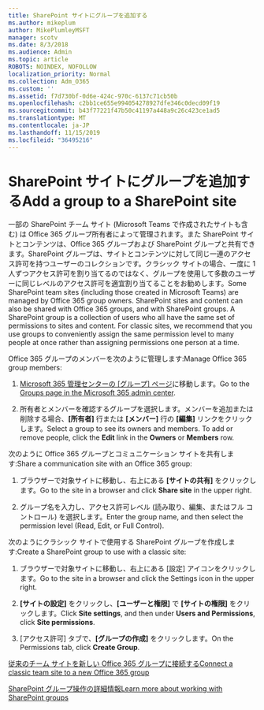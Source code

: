 ```yaml
---
title: SharePoint サイトにグループを追加する
ms.author: mikeplum
author: MikePlumleyMSFT
manager: scotv
ms.date: 8/3/2018
ms.audience: Admin
ms.topic: article
ROBOTS: NOINDEX, NOFOLLOW
localization_priority: Normal
ms.collection: Adm_O365
ms.custom: ''
ms.assetid: f7d730bf-0d6e-424c-970c-6137c71cb50b
ms.openlocfilehash: c2bb1ce655e994054278927dfe346c0decd09f19
ms.sourcegitcommit: b43f77221f47b50c41197a448a9c26c423ce1ad5
ms.translationtype: MT
ms.contentlocale: ja-JP
ms.lasthandoff: 11/15/2019
ms.locfileid: "36495216"
---
```

# <a name="add-a-group-to-a-sharepoint-site"></a><span data-ttu-id="08d23-102">SharePoint サイトにグループを追加する</span><span class="sxs-lookup"><span data-stu-id="08d23-102">Add a group to a SharePoint site</span></span>

<span data-ttu-id="08d23-p101">一部の SharePoint チーム サイト (Microsoft Teams で作成されたサイトも含む) は Office 365 グループ所有者によって管理されます。また SharePoint サイトとコンテンツは、Office 365 グループおよび SharePoint グループと共有できます。SharePoint グループは、サイトとコンテンツに対して同じ一連のアクセス許可を持つユーザーのコレクションです。クラシック サイトの場合、一度に 1 人ずつアクセス許可を割り当てるのではなく、グループを使用して多数のユーザーに同じレベルのアクセス許可を適宜割り当てることをお勧めします。</span><span class="sxs-lookup"><span data-stu-id="08d23-p101">Some SharePoint team sites (including those created in Microsoft Teams) are managed by Office 365 group owners. SharePoint sites and content can also be shared with Office 365 groups, and with SharePoint groups. A SharePoint group is a collection of users who all have the same set of permissions to sites and content. For classic sites, we recommend that you use groups to conveniently assign the same permission level to many people at once rather than assigning permissions one person at a time.</span></span>
  
<span data-ttu-id="08d23-107">Office 365 グループのメンバーを次のように管理します:</span><span class="sxs-lookup"><span data-stu-id="08d23-107">Manage Office 365 group members:</span></span>
  
1. <span data-ttu-id="08d23-108">[Microsoft 365 管理センターの [グループ] ページ](https://portal.office.com/adminportal/home#/groups)に移動します。</span><span class="sxs-lookup"><span data-stu-id="08d23-108">Go to the [Groups page in the Microsoft 365 admin center](https://portal.office.com/adminportal/home#/groups).</span></span>
    
2. <span data-ttu-id="08d23-p102">所有者とメンバーを確認するグループを選択します。メンバーを追加または削除する場合、**[所有者]** 行または **[メンバー]** 行の **[編集]** リンクをクリックします。</span><span class="sxs-lookup"><span data-stu-id="08d23-p102">Select a group to see its owners and members. To add or remove people, click the **Edit** link in the **Owners** or **Members** row.</span></span> 
    
<span data-ttu-id="08d23-111">次のように Office 365 グループとコミュニケーション サイトを共有します:</span><span class="sxs-lookup"><span data-stu-id="08d23-111">Share a communication site with an Office 365 group:</span></span>
  
1. <span data-ttu-id="08d23-112">ブラウザーで対象サイトに移動し、右上にある **[サイトの共有]** をクリックします。</span><span class="sxs-lookup"><span data-stu-id="08d23-112">Go to the site in a browser and click **Share site** in the upper right.</span></span> 
    
2. <span data-ttu-id="08d23-113">グループ名を入力し、アクセス許可レベル (読み取り、編集、またはフル コントロール) を選択します。</span><span class="sxs-lookup"><span data-stu-id="08d23-113">Enter the group name, and then select the permission level (Read, Edit, or Full Control).</span></span>
    
<span data-ttu-id="08d23-114">次のようにクラシック サイトで使用する SharePoint グループを作成します:</span><span class="sxs-lookup"><span data-stu-id="08d23-114">Create a SharePoint group to use with a classic site:</span></span>
  
1. <span data-ttu-id="08d23-115">ブラウザーで対象サイトに移動し、右上にある [設定] アイコンをクリックします。</span><span class="sxs-lookup"><span data-stu-id="08d23-115">Go to the site in a browser and click the Settings icon in the upper right.</span></span>
    
2. <span data-ttu-id="08d23-116">**[サイトの設定]** をクリックし、**[ユーザーと権限]** で **[サイトの権限]** をクリックします。</span><span class="sxs-lookup"><span data-stu-id="08d23-116">Click **Site settings**, and then under **Users and Permissions**, click **Site permissions**.</span></span>
    
3. <span data-ttu-id="08d23-117">[アクセス許可] タブで、**[グループの作成]** をクリックします。</span><span class="sxs-lookup"><span data-stu-id="08d23-117">On the Permissions tab, click **Create Group**.</span></span>
    
[<span data-ttu-id="08d23-118">従来のチーム サイトを新しい Office 365 グループに接続する</span><span class="sxs-lookup"><span data-stu-id="08d23-118">Connect a classic team site to a new Office 365 group</span></span>](https://go.microsoft.com/fwlink/?linkid=2008654)
  
[<span data-ttu-id="08d23-119">SharePoint グループ操作の詳細情報</span><span class="sxs-lookup"><span data-stu-id="08d23-119">Learn more about working with SharePoint groups</span></span>](https://go.microsoft.com/fwlink/?linkid=874658)
  

